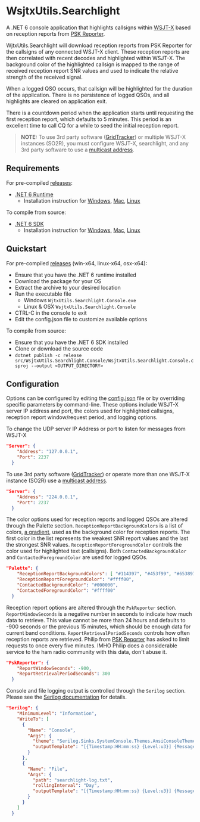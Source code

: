 
# WsjtxUtils.Searchlight
A .NET 6 console application that highlights callsigns within [WSJT-X](https://physics.princeton.edu/pulsar/k1jt/wsjtx.html) based on reception reports from [PSK Reporter](https://pskreporter.info/).

WjtxUtils.Searchlight will download reception reports from PSK Reporter for the callsigns of any connected WSJT-X client. These reception reports are then correlated with recent decodes and highlighted within WSJT-X. The background color of the highlighted callsign is mapped to the range of received reception report SNR values and used to indicate the relative strength of the received signal.

When a logged QSO occurs, that callsign will be highlighted for the duration of the application. There is no persistence of logged QSOs, and all highlights are cleared on application exit.

There is a countdown period when the application starts until requesting the first reception report, which defaults to 5 minutes. This period is an excellent time to call CQ for a while to seed the initial reception report.

> **NOTE:** To use 3rd party software ([GridTracker](https://gridtracker.org/grid-tracker/)) or multiple WSJT-X instances (SO2R), you must configure WSJT-X, searchlight, and any 3rd party software to use a [multicast address](https://en.wikipedia.org/wiki/Multicast_address).

## Requirements
For pre-compiled [releases](https://github.com/KC3PIB/WsjtxUtils.Searchlight/releases):
- [.NET 6 Runtime](https://docs.microsoft.com/en-us/dotnet/core/install/)
    - Installation instruction for [Windows](https://docs.microsoft.com/en-us/dotnet/core/install/windows?tabs=net60), [Mac](https://docs.microsoft.com/en-us/dotnet/core/install/macos), [Linux](https://docs.microsoft.com/en-us/dotnet/core/install/linux)

To compile from source:
- [.NET 6 SDK](https://docs.microsoft.com/en-us/dotnet/core/install/)
    - Installation instruction for [Windows](https://docs.microsoft.com/en-us/dotnet/core/install/windows?tabs=net60), [Mac](https://docs.microsoft.com/en-us/dotnet/core/install/macos), [Linux](https://docs.microsoft.com/en-us/dotnet/core/install/linux)

## Quickstart
For pre-compiled [releases](https://github.com/KC3PIB/WsjtxUtils.Searchlight/releases) (win-x64, linux-x64, osx-x64):
- Ensure that you have the .NET 6 runtime installed
- Download the package for your OS
- Extract the archive to your desired location
- Run the executable file
    - Windows ```WjtxUtils.Searchlight.Console.exe```
    - Linux & OSX ```WsjtxUtils.Searchlight.Console```
- CTRL-C in the console to exit
- Edit the config.json file to customize available options

To compile from source:
- Ensure that you have the .NET 6 SDK installed
- Clone or download the source code
- ```dotnet publish -c release src/WsjtxUtils.Searchlight.Console/WsjtxUtils.Searchlight.Console.csproj --output <OUTPUT_DIRECTORY>```

## Configuration
Options can be configured by editing the [config.json](https://github.com/KC3PIB/WsjtxUtils.Searchlight/blob/development/src/WsjtxUtils.Searchlight.Console/config.json) file or by overriding specific parameters by command-line. These options include WSJT-X server IP address and port, the colors used for highlighted callsigns, reception report window/request period, and logging options.

To change the UDP server IP Address or port to listen for messages from WSJT-X
```json
"Server": {
    "Address": "127.0.0.1",
    "Port": 2237
  }
```
To use 3rd party software ([GridTracker](https://gridtracker.org/grid-tracker/)) or operate more than one WSJT-X instance (SO2R) use a [multicast address](https://en.wikipedia.org/wiki/Multicast_address).
```json
"Server": {
    "Address": "224.0.0.1",
    "Port": 2237
  }
```
The color options used for reception reports and logged QSOs are altered through the Palette section. ```ReceptionReportBackgroundColors``` is a list of colors, [a gradient](https://colordesigner.io/gradient-generator), used as the background color for reception reports. The first color in the list represents the weakest SNR report values and the last the strongest SNR values. ```ReceptionReportForegroundColor``` controls the color used for highlighted text (callsigns). Both ```ContactedBackgroundColor``` and ```ContactedForegroundColor``` are used for logged QSOs.
```json
"Palette": {
    "ReceptionReportBackgroundColors": [ "#114397", "#453f99", "#653897", "#812e91", "#991f87", "#ae027a", "#be006a", "#cb0058", "#d30044", "#d7002e" ],
    "ReceptionReportForegroundColor": "#ffff00",
    "ContactedBackgroundColor": "#000000",
    "ContactedForegroundColor": "#ffff00"
  }
```
Reception report options are altered through the ```PskReporter``` section. ```ReportWindowSeconds``` is a negative number in seconds to indicate how much data to retrieve. This value cannot be more than 24 hours and defaults to -900 seconds or the previous 15 minutes, which should be enough data for current band conditions. ```ReportRetrievalPeriodSeconds``` controls how often reception reports are retrieved. Philip from [PSK Reporter](https://pskreporter.info/) has asked to limit requests to once every five minutes. IMHO Philip does a considerable service to the ham radio community with this data, don't abuse it.
```json
"PskReporter": {
    "ReportWindowSeconds": -900,
    "ReportRetrievalPeriodSeconds": 300
  }
```
Console and file logging output is controlled through the ```Serilog``` section. Please see the [Serilog documentation](https://github.com/serilog/serilog-settings-configuration) for details.
```json
"Serilog": {
    "MinimumLevel": "Information",
    "WriteTo": [
      {
        "Name": "Console",
        "Args": {
          "theme": "Serilog.Sinks.SystemConsole.Themes.AnsiConsoleTheme::Code, Serilog.Sinks.Console",
          "outputTemplate": "[{Timestamp:HH:mm:ss} {Level:u3}] {Message:lj} {NewLine}{Exception}"
        }
      },
      {
        "Name": "File",
        "Args": {
          "path": "searchlight-log.txt",
          "rollingInterval": "Day",
          "outputTemplate": "[{Timestamp:HH:mm:ss} {Level:u3}] {Message:lj} {NewLine}{Exception}"
        }
      }
    ]
  }
```